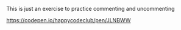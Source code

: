 This is just an exercise to practice commenting and uncommenting

https://codepen.io/happycodeclub/pen/JLNBWW